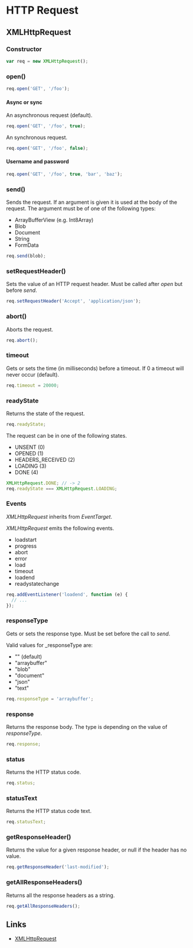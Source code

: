 # HTTP Request

## XMLHttpRequest

### Constructor

```javascript
var req = new XMLHttpRequest();
```

### open()

```javascript
req.open('GET', '/foo');
```

#### Async or sync

An asynchronous request (default).

```javascript
req.open('GET', '/foo', true);
```

An synchronous request. 

```javascript
req.open('GET', '/foo', false);
```

#### Username and password

```javascript
req.open('GET', '/foo', true, 'bar', 'baz');
```

### send()

Sends the request. If an argument is given it is used at the body of the request. The argument must be of one of the following types:

- ArrayBufferView (e.g. Int8Array)
- Blob
- Document
- String
- FormData

```javascript
req.send(blob);
```

### setRequestHeader()

Sets the value of an HTTP request header. Must be called after _open_ but before _send_.

```javascript
req.setRequestHeader('Accept', 'application/json');
```

### abort()

Aborts the request.

```javascript
req.abort();
```

### timeout

Gets or sets the time (in milliseconds) before a timeout. If 0 a timeout will never occur (default).  

```javascript
req.timeout = 20000;
```

### readyState

Returns the state of the request.

```javascript
req.readyState;
```

The request can be in one of the following states.

- UNSENT (0)
- OPENED (1)
- HEADERS_RECEIVED (2)
- LOADING (3)
- DONE (4)

```javascript
XMLHttpRequest.DONE; // -> 2
req.readyState === XMLHttpRequest.LOADING;
```

### Events

_XMLHttpRequest_ inherits from _EventTarget_.

_XMLHttpRequest_ emits the following events.

- loadstart
- progress
- abort
- error
- load
- timeout
- loadend
- readystatechange

```javascript
req.addEventListener('loadend', function (e) {
  // ...
});
```

### responseType

Gets or sets the response type. Must be set before the call to _send_.

Valid values for _responseType are:

- "" (default)
- "arraybuffer"
- "blob"
- "document"
- "json"
- "text"

```javascript
req.responseType = 'arraybuffer';
```

### response

Returns the response body. The type is depending on the value of _responseType_.

```javascript
req.response;
```

### status

Returns the HTTP status code.

```javascript
req.status;
```

### statusText

Returns the HTTP status code text.

```javascript
req.statusText;
```

### getResponseHeader()

Returns the value for a given response header, or null if the header has no value.

```javascript
req.getResponseHeader('last-modified');
```

### getAllResponseHeaders()

Returns all the response headers as a string.

```javascript
req.getAllResponseHeaders();
```

## Links

- [XMLHttpRequest](https://xhr.spec.whatwg.org/)
